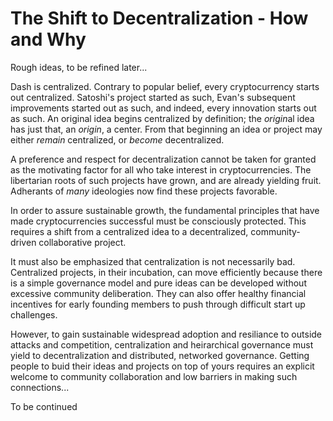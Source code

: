 # The Shift to Decentralization - How and Why

Rough ideas, to be refined later...

Dash is centralized.  Contrary to popular belief, every cryptocurrency starts out centralized.  Satoshi's project started as such, Evan's subsequent improvements started out as such, and indeed, every innovation starts out as such.  An original idea begins centralized by definition; the *origin*al idea has just that, an *origin*, a center.  From that beginning an idea or project may either *remain* centralized, or *become* decentralized.  

A preference and respect for decentralization cannot be taken for granted as the motivating factor for all who take interest in cryptocurrencies.  The libertarian roots of such projects have grown, and are already yielding fruit. Adherants of *many* ideologies now find these projects favorable.  

In order to assure sustainable growth, the fundamental principles that have made cryptocurrencies successful must be consciously protected.  This requires a shift from a centralized idea to a decentralized, community-driven collaborative project.  

It must also be emphasized that centralization is not necessarily bad.  Centralized projects, in their incubation, can move efficiently because there is a simple governance model and pure ideas can be developed without excessive community deliberation.  They can also offer healthy financial incentives for early founding members to push through difficult start up challenges.

However, to gain sustainable widespread adoption and resiliance to outside attacks and competition, centralization and heirarchical governance must yield to decentralization and distributed, networked governance.  Getting people to buid their ideas and projects on top of yours requires an explicit welcome to community collaboration and low barriers in making such connections...

To be continued


